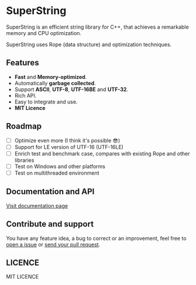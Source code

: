 # SuperString

SuperString is an efficient string library for C++, that achieves a remarkable memory and CPU optimization.

SuperString uses Rope (data structure) and optimization techniques.

## Features

- **Fast** and **Memory-optimized**.
- Automatically **garbage collected**.
- Support **ASCII**, **UTF-8**, **UTF-16BE** and **UTF-32**.
- Rich API.
- Easy to integrate and use.
- **MIT Licence**

## Roadmap

- [ ] Optimize even more (I think it's possible :sunglasses:)
- [ ] Support for LE version of UTF-16 (UTF-16LE)
- [ ] Enrich test and benchmark case, compares with existing Rope and other libraries
- [ ] Test on Windows and other platforms
- [ ] Test on multithreaded environment

## Documentation and API

[Visit documentation page](https://www.boutglay.com/SuperString)

## Contribute and support

You have any feature idea, a bug to correct or an improvement, feel free to [open a issue]( https://github.com/btwael/SuperString/issues) or [send your pull request](https://github.com/btwael/SuperString/pulls).

## LICENCE

MIT LICENCE
